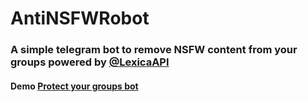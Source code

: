 # AntiNSFWRobot

### A simple telegram bot to remove NSFW content from your groups powered by [@LexicaAPI](https://telegram.dog/LexicaAPI)
#### Demo [Protect your groups bot](https://telegram.me/ProtectYourGroupsRobot)
